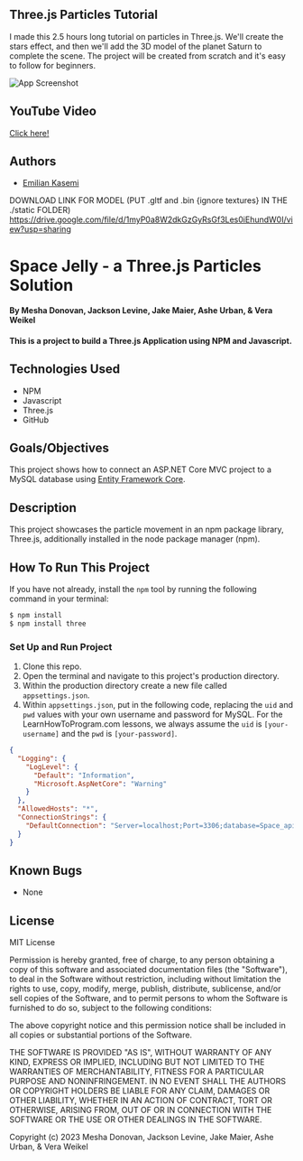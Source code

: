 ## Three.js Particles Tutorial

I made this 2.5 hours long tutorial on particles in Three.js. We'll create the stars effect, and then we'll add the 3D model of the planet Saturn to complete the scene.
The project will be created from scratch and it's easy to follow for beginners. 


![App Screenshot](https://res.cloudinary.com/dqiyjy9ye/image/upload/v1668812920/random/saturn_nmf8hu.png)


## YouTube Video

[Click here!](https://youtu.be/_RASm_aOfrE)

## Authors

- [Emilian Kasemi](https://www.github.com/theringsofsaturn)

DOWNLOAD LINK FOR MODEL (PUT .gltf and .bin {ignore textures} IN THE ./static FOLDER) https://drive.google.com/file/d/1myP0a8W2dkGzGyRsGf3Les0iEhundW0I/view?usp=sharing 

#   Space Jelly - a Three.js Particles Solution

#### By Mesha Donovan, Jackson Levine, Jake Maier, Ashe Urban, & Vera Weikel 

#### This is a project to build a Three.js Application using NPM and Javascript.

## Technologies Used

* NPM
* Javascript
* Three.js
* GitHub

## Goals/Objectives

This project shows how to connect an ASP.NET Core MVC project to a MySQL database using [Entity Framework Core](https://learn.microsoft.com/en-us/ef/core/).

## Description

This project showcases the particle movement in an npm package library, Three.js, additionally installed in the node package manager (npm).


## How To Run This Project

If you have not already, install the `npm` tool by running the following command in your terminal:

``` bash
$ npm install 
$ npm install three
```

### Set Up and Run Project

1. Clone this repo.
2. Open the terminal and navigate to this project's production directory.
3. Within the production directory create a new file called `appsettings.json`.
4. Within `appsettings.json`, put in the following code, replacing the `uid` and `pwd` values with your own username and password for MySQL. For the LearnHowToProgram.com lessons, we always assume the `uid` is `[your-username]` and the `pwd` is `[your-password]`.

```json
{
  "Logging": {
    "LogLevel": {
      "Default": "Information",
      "Microsoft.AspNetCore": "Warning"
    }
  },
  "AllowedHosts": "*", 
  "ConnectionStrings": {
    "DefaultConnection": "Server=localhost;Port=3306;database=Space_api;uid=[YOUR-USERNAME];pwd=[YOUR-PASSWORD];"
  }
}

```

## Known Bugs

* None

## License

MIT License

Permission is hereby granted, free of charge, to any person obtaining a copy
of this software and associated documentation files (the "Software"), to deal
in the Software without restriction, including without limitation the rights
to use, copy, modify, merge, publish, distribute, sublicense, and/or sell
copies of the Software, and to permit persons to whom the Software is
furnished to do so, subject to the following conditions:

The above copyright notice and this permission notice shall be included in all
copies or substantial portions of the Software.

THE SOFTWARE IS PROVIDED "AS IS", WITHOUT WARRANTY OF ANY KIND, EXPRESS OR
IMPLIED, INCLUDING BUT NOT LIMITED TO THE WARRANTIES OF MERCHANTABILITY,
FITNESS FOR A PARTICULAR PURPOSE AND NONINFRINGEMENT. IN NO EVENT SHALL THE
AUTHORS OR COPYRIGHT HOLDERS BE LIABLE FOR ANY CLAIM, DAMAGES OR OTHER
LIABILITY, WHETHER IN AN ACTION OF CONTRACT, TORT OR OTHERWISE, ARISING FROM,
OUT OF OR IN CONNECTION WITH THE SOFTWARE OR THE USE OR OTHER DEALINGS IN THE
SOFTWARE.

Copyright (c) 2023 Mesha Donovan, Jackson Levine, Jake Maier, Ashe Urban, & Vera Weikel 